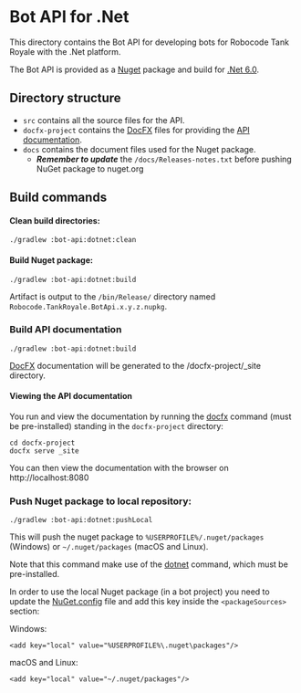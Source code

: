 # Bot API for .Net

This directory contains the Bot API for developing bots for Robocode Tank Royale with the .Net platform.

The Bot API is provided as a [Nuget] package and build for [.Net 6.0].

## Directory structure

- `src` contains all the source files for the API.
- `docfx-project` contains the [DocFX] files for providing the [API documentation].
- `docs` contains the document files used for the Nuget package.
    - ***Remember to update*** the `/docs/Releases-notes.txt` before pushing NuGet package to nuget.org

## Build commands

#### Clean build directories:

```shell
./gradlew :bot-api:dotnet:clean
```

#### Build Nuget package:

```shell
./gradlew :bot-api:dotnet:build
```

Artifact is output to the `/bin/Release/` directory named `Robocode.TankRoyale.BotApi.x.y.z.nupkg`.

### Build API documentation

```shell
./gradlew :bot-api:dotnet:build
```

[DocFX] documentation will be generated to the /docfx-project/_site directory.

#### Viewing the API documentation

You run and view the documentation by running the [docfx] command (must be pre-installed) standing in
the `docfx-project` directory:

```shell
cd docfx-project
docfx serve _site
```

You can then view the documentation with the browser on http://localhost:8080

### Push Nuget package to local repository:

```shell
./gradlew :bot-api:dotnet:pushLocal
```

This will push the nuget package to `%USERPROFILE%/.nuget/packages` (Windows) or `~/.nuget/packages` (macOS and Linux).

Note that this command make use of the [dotnet] command, which must be pre-installed.

In order to use the local Nuget package (in a bot project) you need to update the [NuGet.config] file and add this key
inside the `<packageSources>` section:

Windows:

```
<add key="local" value="%USERPROFILE%\.nuget\packages"/>
```

macOS and Linux:

```
<add key="local" value="~/.nuget/packages"/>
```

[.Net 6.0]: https://dotnet.microsoft.com/en-us/download/dotnet/6.0 "Download .NET 6.0"

[Nuget]: https://www.nuget.org/ "Nuget homepage"

[DocFX]: https://dotnet.github.io/docfx/ "DocFX site"

[docfx]: https://github.com/dotnet/docfx/releases "docfx command"

[dotnet]: https://docs.microsoft.com/en-us/dotnet/core/tools/dotnet "dotnet command"

[API documentation]: https://robocode-dev.github.io/tank-royale/api/dotnet/ "API documentation"

[NuGet.config]: https://docs.microsoft.com/en-us/nuget/consume-packages/configuring-nuget-behavior "NuGet configuration"